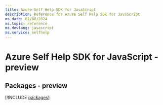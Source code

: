 ```yaml
---
title: Azure Self Help SDK for JavaScript
description: Reference for Azure Self Help SDK for JavaScript
ms.date: 02/08/2024
ms.topic: reference
ms.devlang: javascript
ms.service: selfhelp
---
```

# Azure Self Help SDK for JavaScript - preview
## Packages - preview
[!INCLUDE [packages](self-help-index.md)]